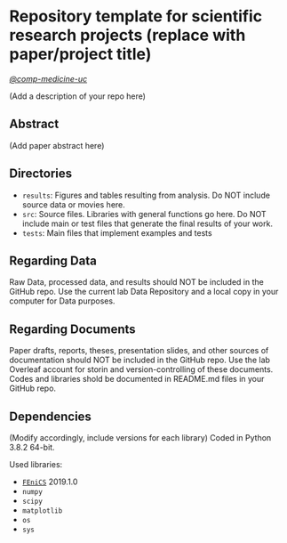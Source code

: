# Repository template for scientific research projects (replace with paper/project title)

_[@comp-medicine-uc](https://github.com/comp-medicine-uc)_

(Add a description of your repo here)

## Abstract

(Add paper abstract here)

## Directories

- `results`: Figures and tables resulting from analysis. Do NOT include source data or movies here.
- `src`: Source files. Libraries with general functions go here. Do NOT include main or test files that generate the final results of your work.
- `tests`: Main files that implement examples and tests

## Regarding Data
Raw Data, processed data, and results should NOT be included in the GitHub repo. Use the current lab Data Repository and a local copy in your computer for Data purposes.

## Regarding Documents
Paper drafts, reports, theses, presentation slides, and other sources of documentation should NOT be included in the GitHub repo. Use the lab Overleaf account for storin and version-controlling of these documents. Codes and libraries shold be documented in README.md files in your GitHub repo.

## Dependencies

(Modify accordingly, include versions for each library) Coded in Python 3.8.2 64-bit. 

Used libraries:

- [`FEniCS`](https://fenicsproject.org/) 2019.1.0
- `numpy`
- `scipy`
- `matplotlib`
- `os`
- `sys`
